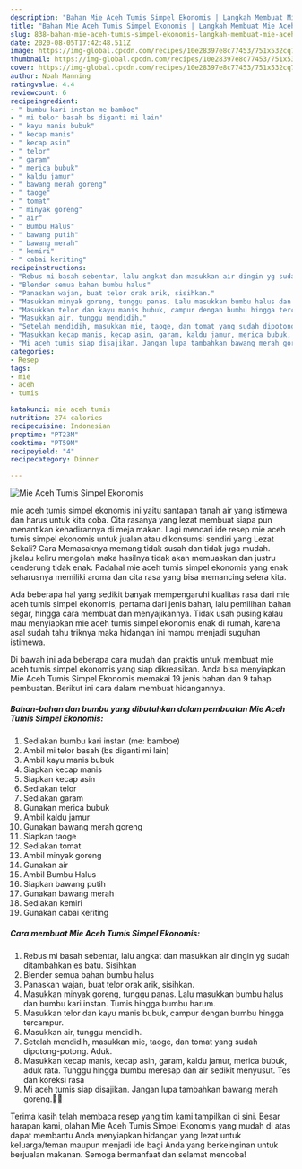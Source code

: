 ```yaml
---
description: "Bahan Mie Aceh Tumis Simpel Ekonomis | Langkah Membuat Mie Aceh Tumis Simpel Ekonomis Yang Sempurna"
title: "Bahan Mie Aceh Tumis Simpel Ekonomis | Langkah Membuat Mie Aceh Tumis Simpel Ekonomis Yang Sempurna"
slug: 838-bahan-mie-aceh-tumis-simpel-ekonomis-langkah-membuat-mie-aceh-tumis-simpel-ekonomis-yang-sempurna
date: 2020-08-05T17:42:48.511Z
image: https://img-global.cpcdn.com/recipes/10e28397e8c77453/751x532cq70/mie-aceh-tumis-simpel-ekonomis-foto-resep-utama.jpg
thumbnail: https://img-global.cpcdn.com/recipes/10e28397e8c77453/751x532cq70/mie-aceh-tumis-simpel-ekonomis-foto-resep-utama.jpg
cover: https://img-global.cpcdn.com/recipes/10e28397e8c77453/751x532cq70/mie-aceh-tumis-simpel-ekonomis-foto-resep-utama.jpg
author: Noah Manning
ratingvalue: 4.4
reviewcount: 6
recipeingredient:
- " bumbu kari instan me bamboe"
- " mi telor basah bs diganti mi lain"
- " kayu manis bubuk"
- " kecap manis"
- " kecap asin"
- " telor"
- " garam"
- " merica bubuk"
- " kaldu jamur"
- " bawang merah goreng"
- " taoge"
- " tomat"
- " minyak goreng"
- " air"
- " Bumbu Halus"
- " bawang putih"
- " bawang merah"
- " kemiri"
- " cabai keriting"
recipeinstructions:
- "Rebus mi basah sebentar, lalu angkat dan masukkan air dingin yg sudah ditambahkan es batu. Sisihkan"
- "Blender semua bahan bumbu halus"
- "Panaskan wajan, buat telor orak arik, sisihkan."
- "Masukkan minyak goreng, tunggu panas. Lalu masukkan bumbu halus dan bumbu kari instan. Tumis hingga bumbu harum."
- "Masukkan telor dan kayu manis bubuk, campur dengan bumbu hingga tercampur."
- "Masukkan air, tunggu mendidih."
- "Setelah mendidih, masukkan mie, taoge, dan tomat yang sudah dipotong-potong. Aduk."
- "Masukkan kecap manis, kecap asin, garam, kaldu jamur, merica bubuk, aduk rata. Tunggu hingga bumbu meresap dan air sedikit menyusut. Tes dan koreksi rasa"
- "Mi aceh tumis siap disajikan. Jangan lupa tambahkan bawang merah goreng.👩‍🍳"
categories:
- Resep
tags:
- mie
- aceh
- tumis

katakunci: mie aceh tumis 
nutrition: 274 calories
recipecuisine: Indonesian
preptime: "PT23M"
cooktime: "PT59M"
recipeyield: "4"
recipecategory: Dinner

---
```



![Mie Aceh Tumis Simpel Ekonomis](https://img-global.cpcdn.com/recipes/10e28397e8c77453/751x532cq70/mie-aceh-tumis-simpel-ekonomis-foto-resep-utama.jpg)


mie aceh tumis simpel ekonomis ini yaitu santapan tanah air yang istimewa dan harus untuk kita coba. Cita rasanya yang lezat membuat siapa pun menantikan kehadirannya di meja makan.
Lagi mencari ide resep mie aceh tumis simpel ekonomis untuk jualan atau dikonsumsi sendiri yang Lezat Sekali? Cara Memasaknya memang tidak susah dan tidak juga mudah. jikalau keliru mengolah maka hasilnya tidak akan memuaskan dan justru cenderung tidak enak. Padahal mie aceh tumis simpel ekonomis yang enak seharusnya memiliki aroma dan cita rasa yang bisa memancing selera kita.

Ada beberapa hal yang sedikit banyak mempengaruhi kualitas rasa dari mie aceh tumis simpel ekonomis, pertama dari jenis bahan, lalu pemilihan bahan segar, hingga cara membuat dan menyajikannya. Tidak usah pusing kalau mau menyiapkan mie aceh tumis simpel ekonomis enak di rumah, karena asal sudah tahu triknya maka hidangan ini mampu menjadi suguhan istimewa.




Di bawah ini ada beberapa cara mudah dan praktis untuk membuat mie aceh tumis simpel ekonomis yang siap dikreasikan. Anda bisa menyiapkan Mie Aceh Tumis Simpel Ekonomis memakai 19 jenis bahan dan 9 tahap pembuatan. Berikut ini cara dalam membuat hidangannya.

<!--inarticleads1-->

##### Bahan-bahan dan bumbu yang dibutuhkan dalam pembuatan Mie Aceh Tumis Simpel Ekonomis:

1. Sediakan  bumbu kari instan (me: bamboe)
1. Ambil  mi telor basah (bs diganti mi lain)
1. Ambil  kayu manis bubuk
1. Siapkan  kecap manis
1. Siapkan  kecap asin
1. Sediakan  telor
1. Sediakan  garam
1. Gunakan  merica bubuk
1. Ambil  kaldu jamur
1. Gunakan  bawang merah goreng
1. Siapkan  taoge
1. Sediakan  tomat
1. Ambil  minyak goreng
1. Gunakan  air
1. Ambil  Bumbu Halus
1. Siapkan  bawang putih
1. Gunakan  bawang merah
1. Sediakan  kemiri
1. Gunakan  cabai keriting




<!--inarticleads2-->

##### Cara membuat Mie Aceh Tumis Simpel Ekonomis:

1. Rebus mi basah sebentar, lalu angkat dan masukkan air dingin yg sudah ditambahkan es batu. Sisihkan
1. Blender semua bahan bumbu halus
1. Panaskan wajan, buat telor orak arik, sisihkan.
1. Masukkan minyak goreng, tunggu panas. Lalu masukkan bumbu halus dan bumbu kari instan. Tumis hingga bumbu harum.
1. Masukkan telor dan kayu manis bubuk, campur dengan bumbu hingga tercampur.
1. Masukkan air, tunggu mendidih.
1. Setelah mendidih, masukkan mie, taoge, dan tomat yang sudah dipotong-potong. Aduk.
1. Masukkan kecap manis, kecap asin, garam, kaldu jamur, merica bubuk, aduk rata. Tunggu hingga bumbu meresap dan air sedikit menyusut. Tes dan koreksi rasa
1. Mi aceh tumis siap disajikan. Jangan lupa tambahkan bawang merah goreng.👩‍🍳




Terima kasih telah membaca resep yang tim kami tampilkan di sini. Besar harapan kami, olahan Mie Aceh Tumis Simpel Ekonomis yang mudah di atas dapat membantu Anda menyiapkan hidangan yang lezat untuk keluarga/teman maupun menjadi ide bagi Anda yang berkeinginan untuk berjualan makanan. Semoga bermanfaat dan selamat mencoba!
